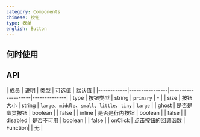 ```yaml
---
category: Components
chinese: 按钮
type: 表单
english: Button
---
```





## 何时使用



## API

| 成员        | 说明           | 类型      |   可选值      | 默认值       |
|------------|----------------|--------------------|--------------|
| type       | 按钮类型        |   string    | `primary` |   -  |
| size       | 按钮大小        | string   | `large`、`middle`、`small`、`little`、`tiny` |   `large`  |
| ghost     | 是否是幽灵按钮  | boolean |  |  false  |
| inline     | 是否是行内按钮   | boolean |  |  false  |
| disabled   | 是否不可用      | boolean |  |   false  |
| onClick    | 点击按钮的回调函数 | Function|  |   无  |

